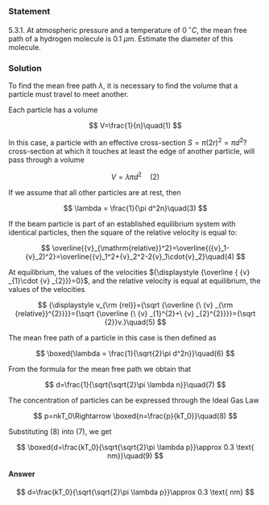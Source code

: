 ###  Statement

$5.3.1.$ At atmospheric pressure and a temperature of $0 \,^{\circ}C$, the mean free path of a hydrogen molecule is $0.1 ~\mu m$. Estimate the diameter of this molecule.

### Solution

To find the mean free path $\lambda$, it is necessary to find the volume that a particle must travel to meet another.

Each particle has a volume

$$
V=\frac{1}{n}\quad(1)
$$

In this case, a particle with an effective cross-section $S=\pi(2r)^2=\pi d^2$? cross-section at which it touches at least the edge of another particle, will pass through a volume

$$
V = \lambda \pi d^2\quad(2)
$$

If we assume that all other particles are at rest, then

$$
\lambda = \frac{1}{\pi d^2n}\quad(3)
$$

If the beam particle is part of an established equilibrium system with identical particles, then the square of the relative velocity is equal to:

$$
\overline{{v}_{\mathrm{relative}}^2}=\overline{({v}_1-{v}_2)^2}=\overline{{v}_1^2+{v}_2^2-2{v}_1\cdot{v}_2}\quad(4)
$$

At equilibrium, the values of the velocities ${\displaystyle {\overline { {v} _{1}\cdot {v} _{2}}}=0}$, and the relative velocity is equal at equilibrium, the values of the velocities

$$
{\displaystyle v_{\rm {rel}}={\sqrt {\overline {\ {v} _{\rm {relative}}^{2}}}}={\sqrt {\overline {\ {v} _{1}^{2}+\ {v} _{2}^{2}}}}={\sqrt {2}}v.}\quad(5)
$$

The mean free path of a particle in this case is then defined as

$$
\boxed{\lambda = \frac{1}{\sqrt{2}\pi d^2n}}\quad(6)
$$

From the formula for the mean free path we obtain that

$$
d=\frac{1}{\sqrt{\sqrt{2}\pi \lambda n}}\quad(7)
$$

The concentration of particles can be expressed through the Ideal Gas Law

$$
p=nkT_0\Rightarrow \boxed{n=\frac{p}{kT_0}}\quad(8)
$$

Substituting $(8)$ into $(7)$, we get

$$
\boxed{d=\frac{kT_0}{\sqrt{\sqrt{2}\pi \lambda p}}\approx 0.3 \text{ nm}}\quad(9)
$$

#### Answer

$$
d=\frac{kT_0}{\sqrt{\sqrt{2}\pi \lambda p}}\approx 0.3 \text{ nm}
$$